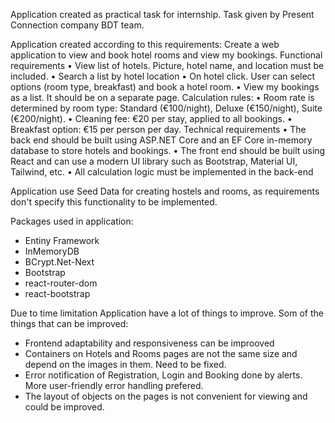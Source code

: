 Application created as practical task for internship. Task given by Present Connection company BDT team.

Application created according to this requirements:
Create a web application to view and book hotel rooms and view my bookings.
Functional requirements
• View list of hotels. Picture, hotel name, and location must be included.
• Search a list by hotel location
• On hotel click. User can select options (room type, breakfast) and book a hotel
room.
• View my bookings as a list. It should be on a separate page.
Calculation rules:
• Room rate is determined by room type: Standard (€100/night), Deluxe
(€150/night), Suite (€200/night).
• Cleaning fee: €20 per stay, applied to all bookings.
• Breakfast option: €15 per person per day.
Technical requirements
• The back end should be built using ASP.NET Core and an EF Core in-memory
database to store hotels and bookings.
• The front end should be built using React and can use a modern UI library
such as Bootstrap, Material UI, Tailwind, etc.
• All calculation logic must be implemented in the back-end

Application use Seed Data for creating hostels and rooms, as requirements don't specify this functionality to be implemented.

Packages used in application:
- Entiny Framework
- InMemoryDB
- BCrypt.Net-Next
- Bootstrap
- react-router-dom
- react-bootstrap

Due to time limitation Application have a lot of things to improve.
Som of the things that can be improved:
- Frontend adaptability and responsiveness can be improoved
- Containers on Hotels and Rooms pages are not the same size and depend on the images in them. Need to be fixed.
- Error notification of Registration, Login and Booking done by alerts. More user-friendly error handling prefered.
- The layout of objects on the pages is not convenient for viewing and could be improved.
